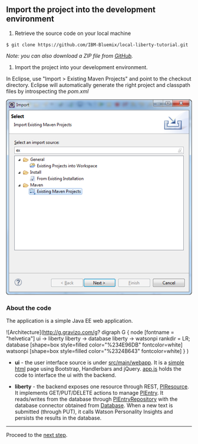 ## Import the project into the development environment

1. Retrieve the source code on your local machine

  ```
  $ git clone https://github.com/IBM-Bluemix/local-liberty-tutorial.git
  ```

  *Note: you can also download a ZIP file from [GitHub](https://github.com/IBM-Bluemix/local-liberty-tutorial.git).*
  
1. Import the project into your development environment.

  In Eclipse, use "Import > Existing Maven Projects" and point to the checkout directory.
  Eclipse will automatically generate the right project and classpath files by introspecting the *pom.xml*

  ![](images/import-maven-project.png)

### About the code

The application is a simple Java EE web application.

![Architecture](http://g.gravizo.com/g?
  digraph G {
    node [fontname = "helvetica"]
    ui -> liberty
    liberty -> database
    liberty -> watsonpi
    rankdir = LR;
    database [shape=box style=filled color="%234E96DB" fontcolor=white]
    watsonpi [shape=box style=filled color="%2324B643" fontcolor=white]
  }
)

* **ui** - the user interface source is under [src/main/webapp](src/main/webapp).
It is a [simple html](src/main/webapp/index.html) page using Bootstrap, Handlerbars and jQuery.
[app.js](src/main/webapp/js/app.js) holds the code to interface the ui with the backend.

* **liberty** - the backend exposes one resource through REST, [PIResource](src/main/java/com/bluemix/tutorial/liberty/PIResource.java).
It implements GET/PUT/DELETE actions to manage [PIEntry](src/main/java/com/bluemix/tutorial/PIEntry.java).
It reads/writes from the database through [PIEntryRepository](src/main/java/com/bluemix/tutorial/PIEntryRepository.java) with
the database connector obtained from [Database](src/main/java/com/bluemix/tutorial/Database.java).
When a new text is submitted (through PUT), it calls Watson Personality Insights
and persists the results in the database.

---

Proceed to the [next step](002-LIBERTY.md).